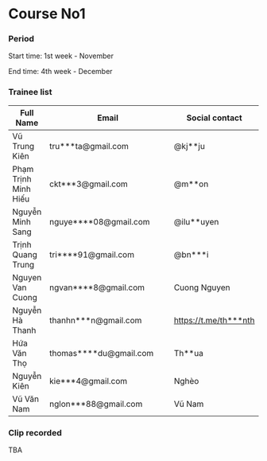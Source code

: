 # Course No1

### **Period**

Start time: 1st week - November

End time: 4th week - December



### **Trainee list**



<table><thead><tr><th>Full Name</th><th width="286">Email</th><th>Social contact</th></tr></thead><tbody><tr><td>Vũ Trung Kiên</td><td>tru***ta@gmail.com</td><td>@kj**ju</td></tr><tr><td>Phạm Trịnh Minh Hiếu </td><td>ckt***3@gmail.com</td><td> @m**on</td></tr><tr><td>Nguyễn Minh Sang </td><td>nguye****08@gmail.com </td><td>@ilu**uyen</td></tr><tr><td>Trịnh Quang Trung </td><td>tri****91@gmail.com </td><td>@bn***i</td></tr><tr><td>Nguyen Van Cuong </td><td>ngvan****8@gmail.com </td><td>Cuong Nguyen</td></tr><tr><td>Nguyễn Hà Thanh</td><td>thanhn***n@gmail.com</td><td><a href="https://t.me/thanhnth">https://t.me/th***nth</a></td></tr><tr><td>Hứa Văn Thọ</td><td>thomas****du@gmail.com</td><td>Th**ua</td></tr><tr><td>Nguyễn Kiên </td><td>kie***4@gmail.com </td><td>Nghèo</td></tr><tr><td>Vũ Văn Nam</td><td>nglon***88@gmail.com </td><td>Vũ Nam</td></tr></tbody></table>

### Clip recorded

TBA



